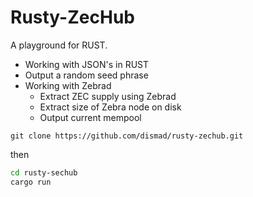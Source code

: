 # Rusty-ZecHub

A playground for RUST.

* Working with JSON's in RUST
* Output a random seed phrase
* Working with Zebrad
  * Extract ZEC supply using Zebrad
  * Extract size of Zebra node on disk
  * Output current mempool

`git clone https://github.com/dismad/rusty-zechub.git`

then

```bash
cd rusty-sechub
cargo run
```



